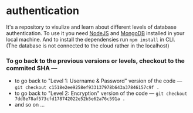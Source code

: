 # authentication

It's a repository to visulize and learn about different levels of database authentication. To use it you need [NodeJS](https://nodejs.org/en) and [MongoDB](https://www.mongodb.com/try/download/community) installed in your local machine. And to install the dependensies run `npm install` in CLI. <br> (The database is not connected to the cloud rather in the localhost)

### To go back to the previous versions or levels, checkout to the commited SHA —

- to go back to "Level 1: Username & Password" version of the code —
  `git checkout c1518e2ee9258ef933137978b643a37846157c9f .`
- to go back to "Level 2: Encryption" version of the code —
  `git checkout 7dd8e78af573cfd178742022e52b5e62a76c591a .`
- and so on ...
